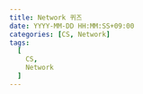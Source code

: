 ```yaml
---
title: Network 퀴즈
date: YYYY-MM-DD HH:MM:SS+09:00
categories: [CS, Network]
tags:
  [
    CS,
    Network
  ]
---
```

